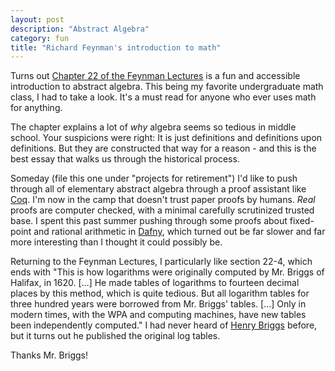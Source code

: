 ```yaml
---
layout: post
description: "Abstract Algebra"
category: fun
title: "Richard Feynman's introduction to math"
---
```


Turns out [Chapter 22 of the Feynman
Lectures](http://www.feynmanlectures.caltech.edu/I_22.html) is a fun
and accessible introduction to abstract algebra. This being my
favorite undergraduate math class, I had to take a look. It's a must
read for anyone who ever uses math for anything.

The chapter explains a lot of _why_ algebra seems so tedious in middle
school. Your suspicions were right: It is just definitions and
definitions upon definitions. But they are constructed that way for a
reason - and this is the best essay that walks us through the
historical process.

Someday (file this one under "projects for retirement") I'd like to
push through all of elementary abstract algebra through a proof
assistant like [Coq](http://en.wikipedia.org/wiki/Coq). I'm now in the
camp that doesn't trust paper proofs by humans. *Real* proofs are
computer checked, with a minimal carefully scrutinized trusted base. I
spent this past summer pushing through some proofs about fixed-point
and rational arithmetic in
[Dafny](http://research.microsoft.com/en-us/projects/dafny/), which
turned out be far slower and far more interesting than I thought it
could possibly be.

Returning to the Feynman Lectures, I particularly like section 22-4,
which ends with "This is how logarithms were originally computed by
Mr. Briggs of Halifax, in 1620.  \[...\] He made tables of logarithms
to fourteen decimal places by this method, which is quite tedious. But
all logarithm tables for three hundred years were borrowed from
Mr. Briggs' tables. \[...\] Only in modern times, with the WPA and
computing machines, have new tables been independently computed." I
had never heard of [Henry
Briggs](http://en.wikipedia.org/wiki/Henry_Briggs_(mathematician))
before, but it turns out he published the original log tables.

Thanks Mr. Briggs!
